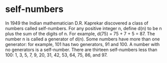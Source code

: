 # self-numbers

In 1949 the Indian mathematician D.R. Kaprekar discovered a class of numbers called self-numbers.
For any positive integer n, define d(n) to be n plus the sum of the digits of n.
For example, d(75) = 75 + 7 + 5 = 87.
The number n is called a generator of d(n).
Some numbers have more than one generator: for example, 101 has two generators, 91 and 100.
A number with no generators is a self-number.
There are thirteen self-numbers less than 100: 1, 3, 5, 7, 9, 20, 31, 42, 53, 64, 75, 86, and 97.
